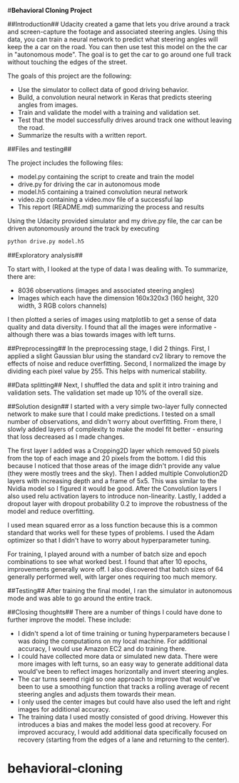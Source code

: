#**Behavioral Cloning Project** 

##Introduction##
Udacity created a game that lets you drive around a track and screen-capture the footage and associated steering angles. Using this data, you can train a neural network to predict what steering angles will keep the a car on the road. You can then use test this model on the the car in "autonomous mode". The goal is to get the car to go around one full track without touching the edges of the street. 

The goals of this project are the following:
* Use the simulator to collect data of good driving behavior.
* Build, a convolution neural network in Keras that predicts steering angles from images.
* Train and validate the model with a training and validation set.
* Test that the model successfully drives around track one without leaving the road.
* Summarize the results with a written report.


##Files and testing##

The project includes the following files:
* model.py containing the script to create and train the model
* drive.py for driving the car in autonomous mode
* model.h5 containing a trained convolution neural network 
* video.zip containing a video.mov file of a successful lap
* This report (README.md) summarizing the process and results


Using the Udacity provided simulator and my drive.py file, the car can be driven autonomously around the track by executing 
```sh
python drive.py model.h5
```


##Exploratory analysis##

To start with, I looked at the type of data I was dealing with. To summarize, there are:
* 8036 observations (images and associated steering angles)
* Images which each have the dimension 160x320x3 (160 height, 320 width, 3 RGB colors channels)

I then plotted a series of images using matplotlib to get a sense of data quality and data diversity. I found that all the images were informative - although there was a bias towards images with left turns.


##Preprocessing##
In the preprocessing stage, I did 2 things. First, I applied a slight Gaussian blur using the standard cv2 library to remove the effects of noise and reduce overfitting. Second, I normalized the image by dividing each pixel value by 255. This helps with numerical stability.


##Data splitting##
Next, I shuffled the data and split it intro training and validation sets. The validation set made up 10% of the overall size. 


##Solution design##
I started with a very simple two-layer fully connected network to make sure that I could make predictions. I tested on a  small number of observations, and didn't worry about overfitting. From there, I slowly added layers of complexity to make the model fit better - ensuring that loss decreased as I made changes. 

The first layer I added was a Cropping2D layer which removed 50 pixels from the top of each image and 20 pixels from the bottom. I did this because I noticed that those areas of the image didn't provide any value (they were mostly trees and the sky). Then I added multiple Convolution2D layers with increasing depth and a frame of 5x5. This was similar to the Nvidia model so I figured it would be good. After the Convolution layers I also used relu activation layers to introduce non-linearity. Lastly, I added a dropout layer with dropout probability 0.2 to improve the robustness of the model and reduce overfitting.

I used mean squared error as a loss function because this is a common standard that works well for these types of problems. I used the Adam optimizer so that I didn't have to worry about hyperparameter tuning. 

For training, I played around with a number of batch size and epoch combinations to see what worked best. I found that after 10 epochs, improvements generally wore off. I also discovered that batch sizes of 64 generally performed well, with larger ones requiring too much memory. 


##Testing##
After training the final model, I ran the simulator in autonomous mode and was able to go around the entire track. 


##Closing thoughts##
There are a number of things I could have done to further improve the model. These include:
* I didn't spend a lot of time training or tuning hyperparameters because I was doing the computations on my local machine. For additional accuracy, I would use Amazon EC2 and do training there. 
* I could have collected more data or simulated new data. There were more images with left turns, so an easy way to generate additional data would've been to reflect images horizontally and invert steering angles. 
* The car turns seemd rigid so one approach to improve that would've been to use a smoothing function that tracks a rolling average of recent steering angles and adjusts them towards their mean.
* I only used the center images but could have also used the left and right images for additional accuracy. 
* The training data I used mostly consisted of good driving. However this introduces a bias and makes the model less good at recovery. For improved accuracy, I would add additional data specifically focused on recovery (starting from the edges of a lane and returning to the center).






# behavioral-cloning
